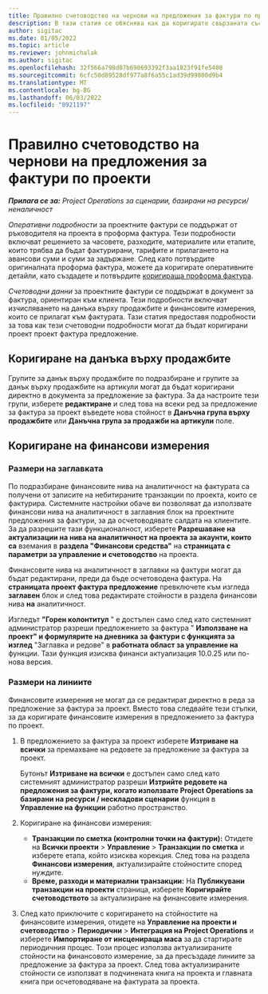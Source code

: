 ```yaml
---
title: Правилно счетоводство на чернови на предложения за фактури по проекти
description: В тази статия се обяснява как да коригирате свързаната със счетоводството информация по проектопредложения за фактура.
author: sigitac
ms.date: 01/05/2022
ms.topic: article
ms.reviewer: johnmichalak
ms.author: sigitac
ms.openlocfilehash: 32f566a798d07b698693392f3aa1823f91fe5408
ms.sourcegitcommit: 6cfc50d89528df977a8f6a55c1ad39d99800d9b4
ms.translationtype: MT
ms.contentlocale: bg-BG
ms.lasthandoff: 06/03/2022
ms.locfileid: "8921197"
---
```

# <a name="correct-the-accounting-on-draft-project-invoice-proposals"></a>Правилно счетоводство на чернови на предложения за фактури по проекти

_**Прилага се за:** Project Operations за сценарии, базирани на ресурси/неналичност_

*Оперативни подробности* за проектните фактури се поддържат от ръководителя на проекта в проформа фактура. Тези подробности включват решението за часовете, разходите, материалите или етапите, които трябва да бъдат фактурирани, тарифите и прилагането на авансови суми и суми за задържане. След като потвърдите оригиналната проформа фактура, можете да коригирате оперативните детайли, като създадете и потвърдите [коригираща проформа фактура](../proforma-invoicing/corrective-invoices.md).

*Счетоводни данни* за проектните фактури се поддържат в документ за фактура, ориентиран към клиента. Тези подробности включват изчисляването на данъка върху продажбите и финансовите измерения, които се прилагат към фактурата. Тази статия предоставя подробности за това как тези счетоводни подробности могат да бъдат коригирани проект проект фактура предложение.

## <a name="adjust-sales-tax"></a>Коригиране на данъка върху продажбите

Групите за данък върху продажбите по подразбиране и групите за данък върху продажбите на артикули могат да бъдат коригирани директно в документа за предложение за фактура. За да настроите тези групи, изберете **редактиране** и след това на всеки ред за предложение за фактура за проект въведете нова стойност в **Данъчна група върху продажбите** или **Данъчна група за продажби на артикули** поле.

## <a name="adjust-financial-dimensions"></a>Коригиране на финансови измерения

### <a name="header-dimensions"></a>Размери на заглавката

По подразбиране финансовите нива на аналитичност на фактурата са получени от записите на небитираните транзакции по проекта, които се фактурира. Системните настройки обаче ви позволяват да използвате финансови нива на аналитичност в заглавния блок на проектните предложения за фактури, за да осчетоводявате салдата на клиентите. За да разрешите тази функционалност, изберете **Разрешаване на актуализации на нива на аналитичност на проекта за акаунти, които са** вземания в **раздела "Финансови средства"** на **страницата с параметри за управление и счетоводство** на проекта.

Финансовите нива на аналитичност в заглавки на фактури могат да бъдат редактирани, преди да бъде осчетоводена фактура. На **страницата проект фактура предложение** превключете към изгледа **заглавен** блок и след това редактирате стойности в раздела финансови нива **на** аналитичност.

Изгледът **"Горен колонтитул** " е достъпен само след като системният администратор разреши предложението за фактура " **Използване на проект" и формулярите на дневника за фактури с функцията за изглед** "Заглавка и редове" в **работната област за управление на** функции. Тази функция изисква финанси актуализация 10.0.25 или по-нова версия.

### <a name="line-dimensions"></a>Размери на линиите

Финансовите измерения не могат да се редактират директно в реда за предложение за фактура за проект. Вместо това следвайте тези стъпки, за да коригирате финансовите измерения в предложението за фактура по проект.

1. В предложението за фактура за проект изберете **Изтриване на всички** за премахване на редовете за предложение за фактура за проект.

    Бутонът **Изтриване на всички** е достъпен само след като системният администратор разреши **Изтрийте редовете на предложения за фактури, когато използвате Project Operations за базирани на ресурси / нескладови сценарии** функция в **Управление на функции** работно пространство.

2. Коригиране на финансови измерения:

    - **Транзакции по сметка (контролни точки на фактури):** Отидете на **Всички проекти** \> **Управление** \> **Транзакции по сметка** и изберете етапа, който изисква корекция. След това на раздела **Финансови измерения**, актуализирайте стойностите според нуждите.
    - **Време, разходи и материални транзакции:** На **Публикувани транзакции на проекти** страница, изберете **Коригирайте счетоводството** за актуализиране на финансовите измерения.

3. След като приключите с коригирането на стойностите на финансовите измерения, отидете на **Управление на проекти и счетоводство** \> **Периодични** \> **Интеграция на Project Operations** и изберете **Импортиране от инсценираща маса** за да стартирате периодичния процес. Този процес използва актуализираните стойности на финансовото измерение, за да пресъздаде линиите за предложение за фактура за проект. След това актуализираните стойности се използват в подчинената книга на проекта и главната книга при осчетоводяване на фактурата за проекта.
